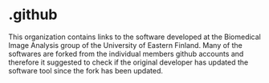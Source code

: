 # .github
This organization contains links to the software developed at the Biomedical Image Analysis group of the University of Eastern Finland. Many of the softwares are forked from the individual members github accounts and therefore it suggested to check if the original developer has updated the software tool since the fork has been updated.
